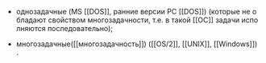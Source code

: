 -   однозадачные (MS [[DOS]], ранние версии PC [[DOS]]) (которые не обладают свойством многозадачности, т.е. в такой [[ОС]] задачи исполняются последовательно); 
    
-   многозадачные([[многозадачность]]) ([[OS/2]], [[UNIX]], [[Windows]]).